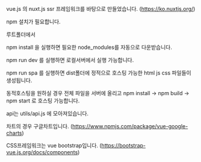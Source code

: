 vue.js 의 nuxt.js ssr 프레임워크를 바탕으로 만들었습니다. (https://ko.nuxtjs.org/)

npm 설치가 필요합니다.

루트폴더에서

npm install 을 실행하면 필요한 node_modules를 자동으로 다운받습니다.

npm run dev 를 실행하면 로컬서버에서 실행 가능합니다.

npm run spa 를 실행하면 dist폴더에 정적으로 호스팅 가능한 html js css 파일들이 생성됩니다.

동적호스팅을 원하실 경우 전체 파일을 서버에 올리고 npm install -> npm build -> npm start 로 호스팅 가능합니다.

api는 utils/api.js 에 모아져있습니다.

차트의 경우 구글차트입니다. (https://www.npmjs.com/package/vue-google-charts)

CSS프레임워크는 vue bootstrap입니다. (https://bootstrap-vue.js.org/docs/components)

